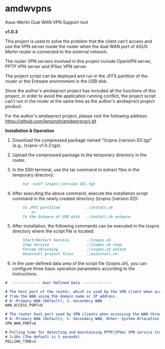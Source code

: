 # amdwvpns
Asus-Merlin Dual WAN VPN Support tool

**v1.0.3**

This project is used to solve the problem that the client can't access and use the VPN server inside the router when the dual WAN port of ASUS Merlin router is connected to the external network.

The router VPN servers involved in this project include OpenVPN server, PPTP VPN server and IPSec VPN server.

The project script can be deployed and run in the JFFS partition of the router or the Entware environment in the USB disk.

Since the author's amdwprsct project has included all the functions of this project, in order to avoid the application running conflict, the project script can't run in the router at the same time as the author's amdwprsct project product.

For the author's amdwprsct project, please visit the following address: https://github.com/larsonzh/amdwprprsct.git


**Installation & Operation**

1. Download the compressed package named "lzvpns-[version ID].tgz" (e.g., lzvpns-v1.0.2.tgz).

2. Upload the compressed package to the temporary directory in the router.

3. In the SSH terminal, use the tar command to extract files in the temporary directory:
```markdown
        tar -xzvf lzvpns-[version ID].tgz
```
4. After executing the above command, execute the installation script command in the newly created directory (lzvpns-[version ID]):
```markdown
        To JFFS partition            ./install.sh
            or
        To the Entware of USB disk   ./install.sh entware
```
5. After installation, the following commands can be executed in the lzvpns directory where the script file is located:
```markdown
        Start/Restart Service        ./lzvpns.sh
        Stop Service                 ./lzvpns.sh stop
        Forced Unlocking             ./lzvpns.sh unlock
        Uninstall project files      ./uninstall.sh
```
6. In the user-defined data area of the script file (lzvpns.sh), you can configure three basic operation parameters according to the instructions.

```markdown
#  ------------- User Defined Data --------------

# The host port of the router, which is used by the VPN client when accessing the router 
# from the WAN using the domain name or IP address. 
# 0--Primary WAN (Default), 1--Secondary WAN
WAN_ACCESS_PORT=0

# The router host port used by VPN clients when accessing the WAN through the router.
# 0--Primary WAN (Default), 1--Secondary WAN, Other--System Allocation
VPN_WAN_PORT=0

# Polling time for detecting and maintaining PPTP/IPSec VPN service status.
# 1~10s (The default is 3 seconds)
POLLING_TIME=3

```
